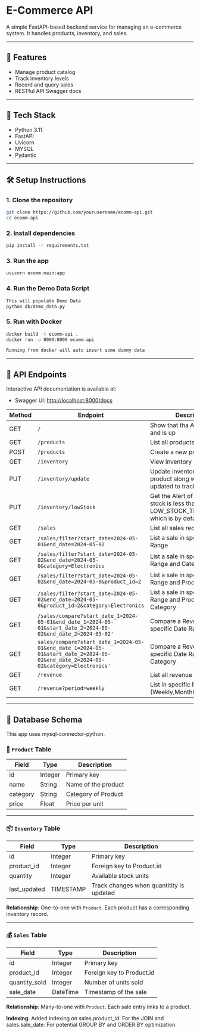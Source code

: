 #  E-Commerce API

A simple FastAPI-based backend service for managing an e-commerce system. It handles products, inventory, and sales.

---

## 🚀 Features

- Manage product catalog
- Track inventory levels
- Record and query sales
- RESTful API Swagger docs

---

## 🧰 Tech Stack

- Python 3.11
- FastAPI
- Uvicorn
- MYSQL
- Pydantic

---

## 🛠️ Setup Instructions

### 1. Clone the repository

```bash
git clone https://github.com/yourusername/ecomm-api.git
cd ecomm-api
```

### 2. Install dependencies

```bash
pip install -r requirements.txt
```

### 3. Run the app

```bash
uvicorn ecomm.main:app
```

### 4. Run the Demo Data Script

```bash
This will populate Demo Data
python db/demo_data.py
```

### 5. Run with Docker

```bash
docker build -t ecomm-api .
docker run -p 8000:8000 ecomm-api

Running from docker will auto insert some dummy data
```

---

## 📡 API Endpoints

Interactive API documentation is available at:

- Swagger UI: [http://localhost:8000/docs](http://localhost:8000/docs)

| Method | Endpoint                                                                                                                          | Description                                                                                 |
|--------|-----------------------------------------------------------------------------------------------------------------------------------|---------------------------------------------------------------------------------------------|
| GET    | `/`                                                                                                                               | Show that tha APi is working and is up                                                      |
| GET    | `/products`                                                                                                                       | List all products                                                                           |
| POST   | `/products`                                                                                                                       | Create a new product                                                                        |
| GET    | `/inventory`                                                                                                                      | View inventory levels                                                                       |
| PUT    | `/inventory/update`                                                                                                               | Update inventory for a product along with last updated to track changes                     |
| PUT    | `/inventory/lowStock`                                                                                                             | Get the Alert of Low Stcok if stock is less than LOW_STOCK_THRESHOLD which is by default 10 |
| GET    | `/sales`                                                                                                                          | List all sales records                                                                      |
| GET    | `/sales/filter?start_date=2024-05-01&end_date=2024-05-02`                                                                         | List a sale in specific Date Range                                                          |
| GET    | `/sales/filter?start_date=2024-05-02&end_date=2024-05-0&category=Electronics`                                                     | List a sale in specific Date Range and Category                                             |
| GET    | `/sales/filter?start_date=2024-05-02&end_date=2024-05-0&product_id=2`                                                             | List a sale in specific Date Range and Product                                              |
| GET    | `/sales/filter?start_date=2024-05-02&end_date=2024-05-0&product_id=2&category=Electronics`                                        | List a sale in specific Date Range and Product and Category                                 |
| GET    | `/sales/compare?start_date_1=2024-05-01&end_date_1=2024-05-01&start_date_2=2024-05-02&end_date_2=2024-05-02'`                     | Compare a Revenue in specific Date Range                                                    |
| GET    | `sales/compare?start_date_1=2024-05-01&end_date_1=2024-05-01&start_date_2=2024-05-02&end_date_2=2024-05-02&category=Electronics'` | Compare a Revenue in specific Date Range and Category                                       |
| GET    | `/revenue`                                                                                                                        | List all revenue records                                                                    |
| GET    | `/revenue?period=weekly`                                                                                                          | List in specific Range (Weekly,Monthly,Yearly,Daily)                                        |

---

## 🧱 Database Schema

This app uses mysql-connector-python.

### 🛒 `Product` Table

| Field       | Type     | Description                |
|-------------|----------|----------------------------|
| id          | Integer  | Primary key                |
| name        | String   | Name of the product        |
| category    | String   | Category of Product        |
| price       | Float    | Price per unit             |
---

### 📦 `Inventory` Table

| Field       | Type     | Description                              |
|-------------|----------|------------------------------------------|
| id          | Integer  | Primary key                              |
| product_id  | Integer  | Foreign key to Product.id                |
| quantity    | Integer  | Available stock units                    |
| last_updated| TIMESTAMP| Track changes when quantitity is updated |

**Relationship**: One-to-one with `Product`. Each product has a corresponding inventory record.

---

### 💰 `Sales` Table

| Field       | Type     | Description                      |
|-------------|----------|----------------------------------|
| id          | Integer  | Primary key                      |
| product_id  | Integer  | Foreign key to Product.id        |
|quantity_sold| Integer  | Number of units sold             |
| sale_date   | DateTime | Timestamp of the sale            |

**Relationship**: Many-to-one with `Product`. Each sale entry links to a product.

**Indexing**: Added indexing on 
sales.product_id: For the JOIN
and sales.sale_date: For potential GROUP BY and ORDER BY optimization.
